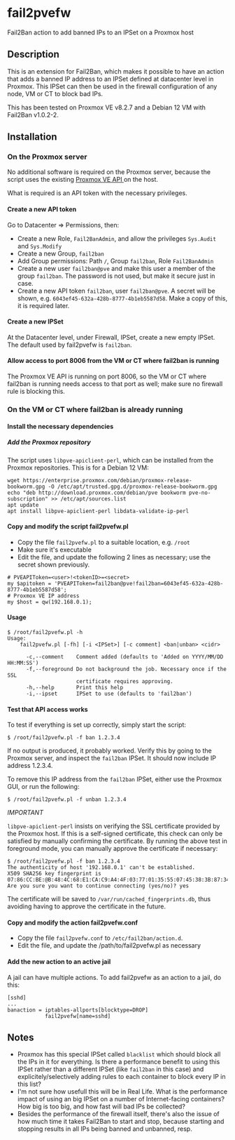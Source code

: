 # fail2pvefw
Fail2Ban action to add banned IPs to an IPSet on a Proxmox host

## Description

This is an extension for Fail2Ban, which makes it possible to have an action that adds a banned IP address to
an IPSet defined at datacenter level in Proxmox. This IPSet can then be used in the firewall configuration of
any node, VM or CT to block bad IPs.

This has been tested on Proxmox VE v8.2.7 and a Debian 12 VM with Fail2Ban v1.0.2-2.

## Installation

### On the Proxmox server


No additional software is required on the Proxmox server, because the script uses the existing [Proxmox VE API
](https://pve.proxmox.com/wiki/Proxmox_VE_API) on the host.

What is required is an API token with the necessary privileges.

#### Create a new API token

Go to Datacenter => Permissions, then:

- Create a new Role, `Fail2BanAdmin`, and allow the privileges `Sys.Audit` and `Sys.Modify`
- Create a new Group, `fail2ban`
- Add Group permissions: Path `/`, Group `fail2ban`, Role `Fail2BanAdmin`
- Create a new user `fail2ban@pve` and make this user a member of the group `fail2ban`. The password is not used, but make it secure just in case.
- Create a new API token `fail2ban`, user `fail2ban@pve`. A secret will be shown, e.g. `6043ef45-632a-428b-8777-4b1eb5587d58`. Make a copy of this, it is required later.

#### Create a new IPSet

At the Datacenter level, under Firewall, IPSet, create a new empty IPSet. The default used by fail2pvefw is `fail2ban`.

#### Allow access to port 8006 from the VM or CT where fail2ban is running

The Proxmox VE API is running on port 8006, so the VM or CT where fail2ban is running needs access to that port as well; make sure no firewall rule is blocking this.

### On the VM or CT where fail2ban is already running

#### Install the necessary dependencies

##### Add the Proxmox repository

The script uses `libpve-apiclient-perl`, which can be installed from the Proxmox repositories. This is for a Debian 12 VM:

```
wget https://enterprise.proxmox.com/debian/proxmox-release-bookworm.gpg -O /etc/apt/trusted.gpg.d/proxmox-release-bookworm.gpg
echo "deb http://download.proxmox.com/debian/pve bookworm pve-no-subscription" >> /etc/apt/sources.list
apt update
apt install libpve-apiclient-perl libdata-validate-ip-perl
```

#### Copy and modify the script fail2pvefw.pl

- Copy the file `fail2pvefw.pl` to a suitable location, e.g. `/root`
- Make sure it's executable
- Edit the file, and update the following 2 lines as necessary; use the secret shown previously.

```
# PVEAPIToken=<user>!<tokenID>=<secret>
my $apitoken = 'PVEAPIToken=fail2ban@pve!fail2ban=6043ef45-632a-428b-8777-4b1eb5587d58';
# Proxmox VE IP address
my $host = qw(192.168.0.1);
```

#### Usage

```
$ /root/fail2pvefw.pl -h
Usage:
    fail2pvefw.pl [-fh] [-i <IPSet>] [-c comment] <ban|unban> <cidr>

      -c,--comment    Comment added (defaults to 'Added on YYYY/MM/DD HH:MM:SS')
      -f,--foreground Do not background the job. Necessary once if the SSL
                      certificate requires approving.
      -h,--help       Print this help
      -i,--ipset      IPSet to use (defaults to 'fail2ban')
```

#### Test that API access works

To test if everything is set up correctly, simply start the script:

```
$ /root/fail2pvefw.pl -f ban 1.2.3.4
```

If no output is produced, it probably worked. Verify this by going to the Proxmox server, and inspect the
`fail2ban` IPSet. It should now include IP address 1.2.3.4.

To remove this IP address from the `fail2ban` IPSet, either use the Proxmox GUI, or run the following:

```
$ /root/fail2pvefw.pl -f unban 1.2.3.4
```

*IMPORTANT*

`libpve-apiclient-perl` insists on verifying the SSL certificate provided by the Proxmox host. If this is a
self-signed certificate, this check can only be satisfied by manually confirming the certificate. By running the
above test in foreground mode, you can manually approve the certificate if necessary:

```
$ /root/fail2pvefw.pl -f ban 1.2.3.4
The authenticity of host '192.168.0.1' can't be established.
X509 SHA256 key fingerprint is 07:86:CC:BE:@B:48:4C:68:E1:CA:C9:A4:4F:03:77:01:35:55:07:45:38:3B:87:34:63:96:37:76:6E:D5:CB:8E.
Are you sure you want to continue connecting (yes/no)? yes
```

The certificate will be saved to `/var/run/cached_fingerprints.db`, thus avoiding having to approve the certificate in the future.

#### Copy and modify the action fail2pvefw.conf

- Copy the file `fail2pvefw.conf` to `/etc/fail2ban/action.d`.
- Edit the file, and update the /path/to/fail2pvefw.pl as necessary

#### Add the new action to an active jail

A jail can have multiple actions. To add fail2pvefw as an action to a jail, do this:

```
[sshd]
...
banaction = iptables-allports[blocktype=DROP]
            fail2pvefw[name=sshd]
```

## Notes

- Proxmox has this special IPSet called `blacklist` which should block all the IPs in it for everything. Is there a performance benefit to using this IPSet rather than a different IPSet (like `fail2ban` in this case) and explicitely/selectively adding rules to each container to block every IP in this list?
- I'm not sure how usefull this will be in Real Life. What is the performance impact of using an big IPSet on a number of Internet-facing containers? How big is too big, and how fast will bad IPs be collected?
- Besides the performance of the firewall itself, there's also the issue of how much time it takes Fail2Ban to start and stop, because starting and stopping results in all IPs being banned and unbanned, resp.
